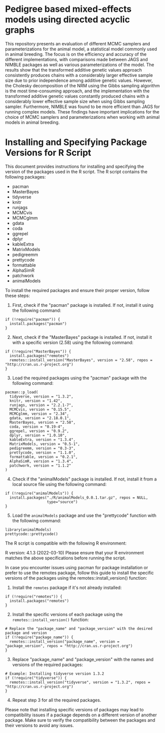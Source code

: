 # Pedigree based mixed-effects models using directed acyclic graphs

This repository presents an evaluation of different MCMC samplers and parameterizations for the animal model, a statistical model commonly used in animal breeding. The focus is on the efficiency and accuracy of the different implementations, with comparisons made between JAGS and NIMBLE packages as well as various parameterizations of the model. The results show that the transformed additive genetic values approach consistently produces chains with a considerably larger effective sample size due to prior independence among additive genetic values. However, the Cholesky decomposition of the NRM using the Gibbs sampling algorithm is the most time-consuming approach, and the implementation with the transformed additive genetic values constantly produced chains with a considerably lower effective sample size when using Gibbs sampling sampler. Furthermore, NIMBLE was found to be more efficient than JAGS for running complex models. These findings have important implications for the choice of MCMC samplers and parameterizations when working with animal models in animal breeding.

# Installing and Specifying Package Versions for R Script

This document provides instructions for installing and specifying the version of the packages used in the R script. The R script contains the following packages:

* pacman
* MasterBayes
* tidyverse
* knitr
* runjags
* MCMCvis
* MCMCglmm
* gdata
* coda
* ggrepel
* dplyr
* kableExtra
* MatrixModels
* pedigreemm
* prettycode
* formattable
* AlphaSimR
* patchwork
* animalModels

To install the required packages and ensure their proper version, follow these steps:

1. First, check if the "pacman" package is installed. If not, install it using the following command:

```
if (!require("pacman")) {
  install.packages("pacman")
}
```

2. Next, check if the "MasterBayes" package is installed. If not, install it with a specific version (2.58) using the following command:

```
if (!require("MasterBayes")) {
  install.packages("remotes")
  remotes::install_version("MasterBayes", version = "2.58", repos = "http://cran.us.r-project.org")
}
```

3. Load the required packages using the "pacman" package with the following command:

```
pacman::p_load(
  tidyverse, version = "1.3.2",
  knitr, version = "1.42",
  runjags, version = "2.2.1-7",
  MCMCvis, version = "0.15.5",
  MCMCglmm, version = "2.34",
  gdata, version = "2.18.0.1",
  MasterBayes, version = "2.58",
  coda, version = "0.19-4",
  ggrepel, version = "0.9.2",
  dplyr, version = "1.0.10",
  kableExtra, version = "1.3.4",
  MatrixModels, version = "0.5-1",
  pedigreemm, version = "0.3-3",
  prettycode, version = "1.1.0",
  formattable, version = "0.2.1",
  AlphaSimR, version = "1.3.4",
  patchwork, version = "1.1.2"
)
```

4. Check if the "animalModels" package is installed. If not, install it from a local source file using the following command:

```
if (!require("animalModels")) {
  install.packages("./R/animalModels_0.0.1.tar.gz", repos = NULL,
                   type="source")
}
```

5. Load the `animalModels` package and use the "prettycode" function with the following command:

```
library(animalModels)
prettycode::prettycode()
```

The R script is compatible with the following R environment:

R version: 4.1.3 (2022-03-10)
Please ensure that your R environment matches the above specifications before running the script.


In case you encounter issues using pacman for package installation or prefer to use the remotes package, follow this guide to install the specific versions of the packages using the remotes::install_version() function:

1. Install the `remotes` package if it's not already installed:

```
if (!require("remotes")) {
  install.packages("remotes")
}
```

2. Install the specific versions of each package using the `remotes::install_version()` function:

```
# Replace the "package_name" and "package_version" with the desired package and version
if (!require("package_name")) {
  remotes::install_version("package_name", version = "package_version", repos = "http://cran.us.r-project.org")
}
```

3. Replace "package_name" and "package_version" with the names and versions of the required packages:

```
# Example: Installing tidyverse version 1.3.2
if (!require("tidyverse")) {
  remotes::install_version("tidyverse", version = "1.3.2", repos = "http://cran.us.r-project.org")
}
```

4. Repeat step 3 for all the required packages.

Please note that installing specific versions of packages may lead to compatibility issues if a package depends on a different version of another package. Make sure to verify the compatibility between the packages and their versions to avoid any issues.

